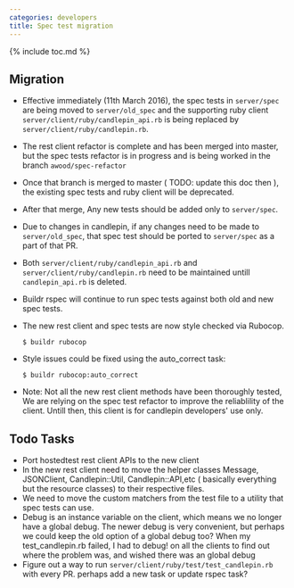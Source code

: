 ```yaml
---
categories: developers
title: Spec test migration
---
```

{% include toc.md %}

## Migration <TDLR>
* Effective immediately (11th March 2016), the spec tests in `server/spec` are being moved to `server/old_spec` and the supporting ruby client `server/client/ruby/candlepin_api.rb` is being replaced by `server/client/ruby/candlepin.rb`.

* The rest client refactor is complete and has been merged into master, but the spec tests refactor is in progress and is being worked in the branch `awood/spec-refactor`

* Once that branch is merged to master ( TODO: update this doc then ), the existing spec tests and ruby client will be  deprecated.

* After that merge, Any new tests should be added only to `server/spec`.

* Due to changes in candlepin, if any changes need to be made to `server/old_spec`, that spec test should be ported to `server/spec` as a part of that PR.

* Both `server/client/ruby/candlepin_api.rb` and `server/client/ruby/candlepin.rb` need to be maintained untill `candlepin_api.rb` is deleted.

* Buildr rspec will continue to run spec tests against both old and new spec tests.

* The new rest client and spec tests are now style checked via Rubocop.

  ```console
  $ buildr rubocop
  ```
* Style issues could be fixed using the auto_correct task:

  ```console
  $ buildr rubocop:auto_correct
  ```
* Note: Not all the new rest client methods have been thoroughly tested, We are relying on the spec test refactor to improve the reliablility of the client. Untill then, this client is for candlepin developers' use only.

## Todo Tasks
* Port hostedtest rest client APIs to the new client
* In the new rest client need to move the helper classes Message, JSONClient, Candlepin::Util, Candlepin::API,etc ( basically everything but the resource classes) to their respective files.
* We need to move the custom matchers from the test file to a utility that spec tests can use.
* Debug is an instance variable on the client, which means we no longer have a global debug. The newer debug is very convenient, but perhaps we could keep the old option of a global debug too? When my test_candlepin.rb failed, I had to debug! on all the clients to find out where the problem was, and wished there was an global debug
* Figure out a way to run `server/client/ruby/test/test_candlepin.rb` with every PR. perhaps add a new task or update rspec task?
